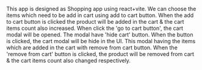 This app is designed as Shopping app using react+vite.
We can choose the items which need to be add in cart using add to cart button.
When the add to cart button is clicked the product will be added in the cart & the cart items count also increased.
When click the 'go to cart button', the cart modal will be opened.
The modal have 'hide cart' button. When the button is clicked, the cart modal will be hide in the UI.
This modal having the items which are added in the cart with remove from cart button.
When the 'remove from cart' button is clicked, the product will be removed from cart & the cart items count also changed respectively.